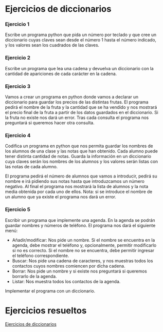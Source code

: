 # Ejercicios de diccionarios

### Ejercicio 1

Escribe un programa python que pida un número por teclado y que cree un diccionario cuyas claves sean desde el número 1 hasta el número indicado, y los valores sean los cuadrados de las claves. 

### Ejercicio 2

Escribe un programa que lea una cadena y devuelva un diccionario con la cantidad de apariciones de cada carácter en la cadena. 

### Ejercicio 3

Vamos a crear un programa en python donde vamos a declarar un diccionario para guardar los precios de las distintas frutas. El programa pedirá el nombre de la fruta y la cantidad que se ha vendido y nos mostrará el precio final de la fruta a partir de los datos guardados en el diccionario. Si la fruta no existe nos dará un error. Tras cada consulta el programa nos preguntará si queremos hacer otra consulta.

### Ejercicio 4

Codifica un programa en python que nos permita guardar los nombres de los alumnos de una clase y las notas que han obtenido. Cada alumno puede tener distinta cantidad de notas. Guarda la información en un diccionario cuya claves serán los nombres de los alumnos y los valores serán listas con las notas de cada alumno.

El programa pedirá el número de alumnos que vamos a introducir, pedirá su nombre e irá pidiendo sus notas hasta que introduzcamos un número negativo. Al final el programa nos mostrará la lista de alumnos y la nota media obtenida por cada uno de ellos. Nota: si se introduce el nombre de un alumno que ya existe el programa nos dará un error.

### Ejercicio 5

Escribir un programa que implemente una agenda. En la agenda se podrán guardar nombres y números de teléfono. El programa nos dará el siguiente menú:

* Añadir/modificar: Nos pide un nombre. Si el nombre se encuentra en la agenda, debe mostrar el teléfono y, opcionalmente, permitir modificarlo si no es correcto. Si el nombre no se encuentra, debe permitir ingresar el teléfono correspondiente. 
* Buscar: Nos pide una cadena de caracteres, y nos muestras todos los contactos cuyos nombres comiencen por dicha cadena.
* Borrar: Nos pide un nombre y si existe nos preguntará si queremos borrarlo de la agenda.
* Listar: Nos muestra todos los contactos de la agenda.

Implementar el programa con un diccionario.

# Ejercicios resueltos

[Ejercicios de diccionarios](../../ejercicios/diccionarios)